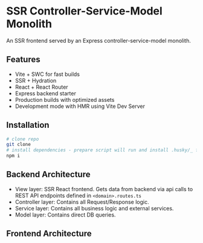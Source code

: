 # SSR Controller-Service-Model Monolith

An SSR frontend served by an Express controller-service-model monolith.

## Features

- Vite + SWC for fast builds
- SSR + Hydration
- React + React Router
- Express backend starter
- Production builds with optimized assets
- Development mode with HMR using Vite Dev Server

## Installation

```bash
# clone repo
git clone
# install dependencies - prepare script will run and install .husky/_ for pre-commit hooks
npm i
```

## Backend Architecture

- View layer: SSR React frontend. Gets data from backend via api calls to REST API endpoints defined in `<domain>.routes.ts`
- Controller layer: Contains all Request/Response logic.
- Service layer: Contains all business logic and external services.
- Model layer: Contains direct DB queries.

## Frontend Architecture
